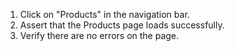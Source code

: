 1. Click on "Products" in the navigation bar.
2. Assert that the Products page loads successfully.
3. Verify there are no errors on the page.